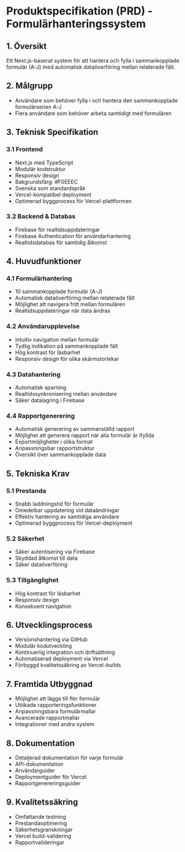 # Produktspecifikation (PRD) - Formulärhanteringssystem

## 1. Översikt
Ett Next.js-baserat system för att hantera och fylla i sammankopplade formulär (A-J) med automatisk dataöverföring mellan relaterade fält.

## 2. Målgrupp
- Användare som behöver fylla i och hantera den sammankopplade formulärserien A-J
- Flera användare som behöver arbeta samtidigt med formulären

## 3. Teknisk Specifikation

### 3.1 Frontend
- Next.js med TypeScript
- Modulär kodstruktur
- Responsiv design
- Bakgrundsfärg: #F0EEEC
- Svenska som standardspråk
- Vercel-kompatibel deployment
- Optimerad byggprocess för Vercel-plattformen

### 3.2 Backend & Databas
- Firebase för realtidsuppdateringar
- Firebase Authentication för användarhantering
- Realtidsdatabas för samtidig åtkomst

## 4. Huvudfunktioner

### 4.1 Formulärhantering
- 10 sammankopplade formulär (A-J)
- Automatisk dataöverföring mellan relaterade fält
- Möjlighet att navigera fritt mellan formulären
- Realtidsuppdateringar när data ändras

### 4.2 Användarupplevelse
- Intuitiv navigation mellan formulär
- Tydlig indikation på sammankopplade fält
- Hög kontrast för läsbarhet
- Responsiv design för olika skärmstorlekar

### 4.3 Datahantering
- Automatisk sparning
- Realtidssynkronisering mellan användare
- Säker datalagring i Firebase

### 4.4 Rapportgenerering
- Automatisk generering av sammanställd rapport
- Möjlighet att generera rapport när alla formulär är ifyllda
- Exportmöjligheter i olika format
- Anpassningsbar rapportstruktur
- Översikt över sammankopplade data

## 5. Tekniska Krav

### 5.1 Prestanda
- Snabb laddningstid för formulär
- Omedelbar uppdatering vid dataändringar
- Effektiv hantering av samtidiga användare
- Optimerad byggprocess för Vercel-deployment

### 5.2 Säkerhet
- Säker autentisering via Firebase
- Skyddad åtkomst till data
- Säker dataöverföring

### 5.3 Tillgänglighet
- Hög kontrast för läsbarhet
- Responsiv design
- Konsekvent navigation

## 6. Utvecklingsprocess
- Versionshantering via GitHub
- Modulär kodutveckling
- Kontinuerlig integration och driftsättning
- Automatiserad deployment via Vercel
- Förbyggd kvalitetssäkring av Vercel-builds

## 7. Framtida Utbyggnad
- Möjlighet att lägga till fler formulär
- Utökade rapporteringsfunktioner
- Anpassningsbara formulärmallar
- Avancerade rapportmallar
- Integrationer med andra system

## 8. Dokumentation
- Detaljerad dokumentation för varje formulär
- API-dokumentation
- Användarguider
- Deploymentguider för Vercel
- Rapportgenereringsguider

## 9. Kvalitetssäkring
- Omfattande testning
- Prestandaoptimering
- Säkerhetsgranskningar
- Vercel build-validering
- Rapportvalideringar 